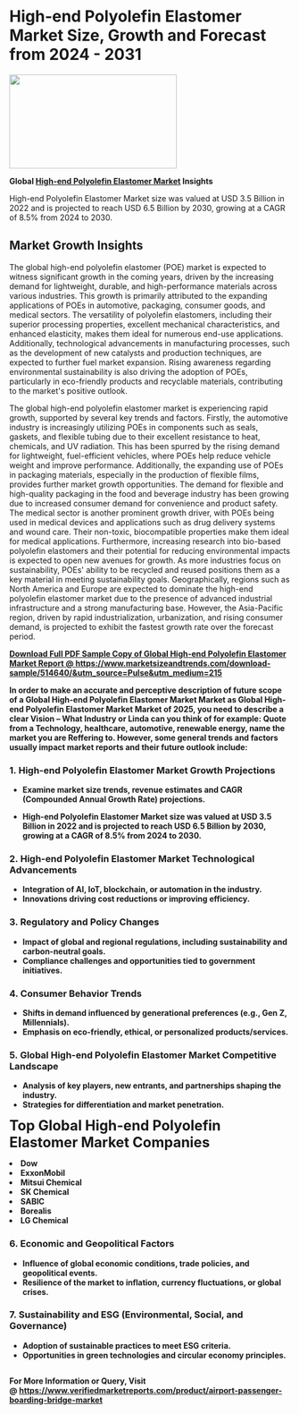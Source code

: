 <H1>High-end Polyolefin Elastomer Market Size, Growth and Forecast from 2024 - 2031</H1><img class="aligncenter size-medium wp-image-584254" src="https://thirdeyenews.in/wp-content/uploads/2024/09/Global-Market-Research-300x168.jpeg" alt="" width="300" height="168" /><p><strong>Global&nbsp;<a href="https://www.marketsizeandtrends.com/download-sample/514640/&amp;utm_source=Pulse&amp;utm_medium=215">High-end Polyolefin Elastomer Market</a> Insights</strong></p><p>High-end Polyolefin Elastomer Market size was valued at USD 3.5 Billion in 2022 and is projected to reach USD 6.5 Billion by 2030, growing at a CAGR of 8.5% from 2024 to 2030.</p><p><h2>Market Growth Insights</h2> <p>The global high-end polyolefin elastomer (POE) market is expected to witness significant growth in the coming years, driven by the increasing demand for lightweight, durable, and high-performance materials across various industries. This growth is primarily attributed to the expanding applications of POEs in automotive, packaging, consumer goods, and medical sectors. The versatility of polyolefin elastomers, including their superior processing properties, excellent mechanical characteristics, and enhanced elasticity, makes them ideal for numerous end-use applications. Additionally, technological advancements in manufacturing processes, such as the development of new catalysts and production techniques, are expected to further fuel market expansion. Rising awareness regarding environmental sustainability is also driving the adoption of POEs, particularly in eco-friendly products and recyclable materials, contributing to the market's positive outlook.</p> <p><strong><a href="#"></a></strong></p> <p>The global high-end polyolefin elastomer market is experiencing rapid growth, supported by several key trends and factors. Firstly, the automotive industry is increasingly utilizing POEs in components such as seals, gaskets, and flexible tubing due to their excellent resistance to heat, chemicals, and UV radiation. This has been spurred by the rising demand for lightweight, fuel-efficient vehicles, where POEs help reduce vehicle weight and improve performance. Additionally, the expanding use of POEs in packaging materials, especially in the production of flexible films, provides further market growth opportunities. The demand for flexible and high-quality packaging in the food and beverage industry has been growing due to increased consumer demand for convenience and product safety. The medical sector is another prominent growth driver, with POEs being used in medical devices and applications such as drug delivery systems and wound care. Their non-toxic, biocompatible properties make them ideal for medical applications. Furthermore, increasing research into bio-based polyolefin elastomers and their potential for reducing environmental impacts is expected to open new avenues for growth. As more industries focus on sustainability, POEs' ability to be recycled and reused positions them as a key material in meeting sustainability goals. Geographically, regions such as North America and Europe are expected to dominate the high-end polyolefin elastomer market due to the presence of advanced industrial infrastructure and a strong manufacturing base. However, the Asia-Pacific region, driven by rapid industrialization, urbanization, and rising consumer demand, is projected to exhibit the fastest growth rate over the forecast period. <p><strong><a href="#"></p><p><span class=""><strong>Download Full PDF Sample Copy of Global High-end Polyolefin Elastomer Market Report</strong> @ <a href="https://www.marketsizeandtrends.com/download-sample/514640/&amp;utm_source=Pulse&amp;utm_medium=215" target="_blank">https://www.marketsizeandtrends.com/download-sample/514640/&amp;utm_source=Pulse&amp;utm_medium=215</a></span></p><p>In order to make an accurate and perceptive description of future scope of a Global&nbsp;High-end Polyolefin Elastomer Market Market as Global&nbsp;High-end Polyolefin Elastomer Market Market of 2025, you need to describe a clear Vision &ndash; What Industry or Linda can you think of for example: Quote from a Technology, healthcare, automotive, renewable energy, name the market you are Reffering to. However, some general trends and factors usually impact market reports and their future outlook include:</p><h3>1.&nbsp;<strong>High-end Polyolefin Elastomer Market Growth Projections</strong></h3><ul><li>Examine market size trends, revenue estimates and CAGR (Compounded Annual Growth Rate) projections.</li><li><p>High-end Polyolefin Elastomer Market size was valued at USD 3.5 Billion in 2022 and is projected to reach USD 6.5 Billion by 2030, growing at a CAGR of 8.5% from 2024 to 2030.</p></li></ul><h3>2.&nbsp;<strong>High-end Polyolefin Elastomer Market Technological Advancements</strong></h3><ul><li>Integration of AI, IoT, blockchain, or automation in the industry.</li><li>Innovations driving cost reductions or improving efficiency.</li></ul><h3>3.&nbsp;<strong>Regulatory and Policy Changes</strong></h3><ul><li>Impact of global and regional regulations, including sustainability and carbon-neutral goals.</li><li>Compliance challenges and opportunities tied to government initiatives.</li></ul><h3>4.&nbsp;<strong>Consumer Behavior Trends</strong></h3><ul><li>Shifts in demand influenced by generational preferences (e.g., Gen Z, Millennials).</li><li>Emphasis on eco-friendly, ethical, or personalized products/services.</li></ul><h3>5.&nbsp;<strong>Global High-end Polyolefin Elastomer Market Competitive Landscape</strong></h3><ul><li>Analysis of key players, new entrants, and partnerships shaping the industry.</li><li>Strategies for differentiation and market penetration.</li></ul><p data-pm-slice="1 1 []"><span style="color: inherit; font-family: inherit; font-size: 25px;">Top Global High-end Polyolefin Elastomer Market Companies</span></p><div class="" data-test-id=""><p><li>Dow</li><li> ExxonMobil</li><li> Mitsui Chemical</li><li> SK Chemical</li><li> SABIC</li><li> Borealis</li><li> LG Chemical</li></p></div><h3>6.&nbsp;<strong>Economic and Geopolitical Factors</strong></h3><ul><li>Influence of global economic conditions, trade policies, and geopolitical events.</li><li>Resilience of the market to inflation, currency fluctuations, or global crises.</li></ul><h3>7.&nbsp;<strong>Sustainability and ESG (Environmental, Social, and Governance)</strong></h3><ul><li>Adoption of sustainable practices to meet ESG criteria.</li><li>Opportunities in green technologies and circular economy principles.</li></ul><h2><strong style="font-size: 14px;">For More Information or Query, Visit @&nbsp;</strong><a style="background-color: #ffffff; font-size: 14px;" href="https://www.marketsizeandtrends.com/report/high-end-polyolefin-elastomer-market/" target="_blank">https://www.verifiedmarketreports.com/product/airport-passenger-boarding-bridge-market</a></h2>
